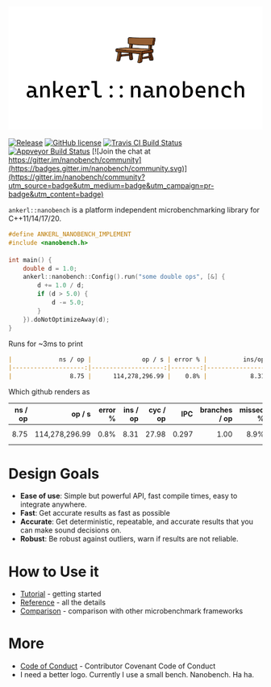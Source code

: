 <a id="top"></a>
![ankerl::nanobench logo](docs/logo-nanobench.png)

[![Release](https://img.shields.io/github/release/martinus/nanobench.svg)](https://github.com/martinus/nanobench/releases)
[![GitHub license](https://img.shields.io/github/license/martinus/nanobench.svg)](https://raw.githubusercontent.com/martinus/nanobench/master/LICENSE)
[![Travis CI Build Status](https://travis-ci.com/martinus/nanobench.svg?branch=master)](https://travis-ci.com/martinus/nanobench)
[![Appveyor Build Status](https://ci.appveyor.com/api/projects/status/github/martinus/nanobench?branch=master&svg=true)](https://ci.appveyor.com/project/martinus/nanobench)
[![Join the chat at https://gitter.im/nanobench/community](https://badges.gitter.im/nanobench/community.svg)](https://gitter.im/nanobench/community?utm_source=badge&utm_medium=badge&utm_campaign=pr-badge&utm_content=badge)

`ankerl::nanobench` is a platform independent microbenchmarking library for C++11/14/17/20.

```cpp
#define ANKERL_NANOBENCH_IMPLEMENT
#include <nanobench.h>

int main() {
    double d = 1.0;
    ankerl::nanobench::Config().run("some double ops", [&] {
        d += 1.0 / d;
        if (d > 5.0) {
            d -= 5.0;
        }
    }).doNotOptimizeAway(d);
}
```

Runs for ~3ms to print

```markdown
|             ns / op |              op / s | error % |          ins/op |          cyc/op |    IPC |    branches/op | missed% | total sec | benchmark
|--------------------:|--------------------:|--------:|----------------:|----------------:|-------:|---------------:|--------:|----------:|:----------------------------------------------
|                8.75 |      114,278,296.99 |    0.8% |            8.31 |           27.98 |  0.297 |           1.00 |    8.9% |      0.00 | some double ops
```

Which github renders as

|             ns / op |              op / s | error % |        ins / op |        cyc / op |    IPC |  branches / op | missed %| total sec | benchmark
|--------------------:|--------------------:|--------:|----------------:|----------------:|-------:|---------------:|--------:|----------:|:----------------------------------------------
|                8.75 |      114,278,296.99 |    0.8% |            8.31 |           27.98 |  0.297 |           1.00 |    8.9% |      0.00 | some double ops

# Design Goals

* **Ease of use**: Simple but powerful API, fast compile times, easy to integrate anywhere.
* **Fast**: Get accurate results as fast as possible
* **Accurate**: Get deterministic, repeatable, and accurate results that you can make sound decisions on.
* **Robust**: Be robust against outliers, warn if results are not reliable.

# How to Use it

* [Tutorial](docs/tutorial.md#top) - getting started
* [Reference](docs/reference.md#top) - all the details
* [Comparison](docs/comparison.md#top) - comparison with other microbenchmark frameworks

# More

* [Code of Conduct](CODE_OF_CONDUCT.md) - Contributor Covenant Code of Conduct
* I need a better logo. Currently I use a small bench. Nanobench. Ha ha.

